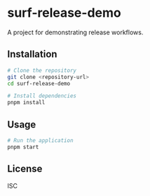 # surf-release-demo

A project for demonstrating release workflows.

## Installation

```bash
# Clone the repository
git clone <repository-url>
cd surf-release-demo

# Install dependencies
pnpm install
```

## Usage

```bash
# Run the application
pnpm start
```

## License

ISC
